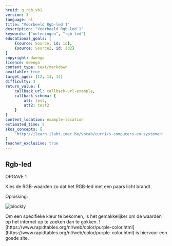 ```yaml
---
hruid: g_rgb_vb1
version: 3
language: nl
title: "Voorbeeld Rgb-led 1"
description: "Voorbeeld Rgb-led 1"
keywords: ["oefeningen", "rgb-led"]
educational_goals: [
    {source: Source, id: id}, 
    {source: Source2, id: id2}
]
copyright: dwengo
licence: dwengo
content_type: text/markdown
available: true
target_ages: [12, 13, 14]
difficulty: 3
return_value: {
    callback_url: callback-url-example,
    callback_schema: {
        att: test,
        att2: test2
    }
}
content_location: example-location
estimated_time: 5
skos_concepts: [
    'http://ilearn.ilabt.imec.be/vocab/curr1/s-computers-en-systemen'
]
teacher_exclusive: true
---
```

## Rgb-led

OPGAVE 1

Kies de RGB-waarden zo dat het RGB-led met een paars licht brandt.

Oplossing:  

![blockly](@learning-object/rgb_m1/nl/3)

<div class="alert alert-box alert-success">
Om een specifieke kleur te bekomen, is het gemakkelijker om de waarden op het internet op te zoeken dan te gokken. ![https://www.rapidtables.org/nl/web/color/purple-color.html](https://www.rapidtables.org/nl/web/color/purple-color.html) is hiervoor een goede site.
</div>